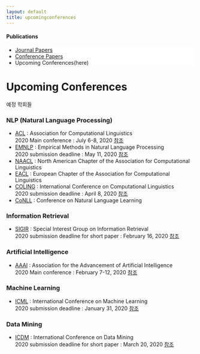 ```yaml
---
layout: default
title: upcomingconferences
---
```

 <h4>Publications</h4>
 <div class="linklink" style = "background-color:#ffffff;border-radius:0 15px">
          <ul class="posts-list">
            <li class="post-link">
		    <a class="post-title" href="https://nlplab-skku.github.io/Publications/journalpapers/">Journal Papers</a>
            </li>
            <li class="post-link">
                    <a class="post-title" href="https://nlplab-skku.github.io/Publications/conferencepapers/">Conference Papers</a>
            </li>
            <li>Upcoming Conferences(here)
            </li>
          </ul>
  </div>

<div class="post">
  <h1 class="pageTitle">Upcoming Conferences</h1>	
  <p class="meta">예정 학회들</p>
  <h3>NLP (Natural Language Processing)</h3>
  <ul>
	<li><a href="http://www.aclweb.org/" target = "_blank">ACL</a> : Association for Computational Linguistics<br>
		2020 Main conference : July 6-8, 2020 
		<a href = "https://acl2020.org/" target = "_blank">참조</a>
	</li>
  	<li><a href="https://2020.emnlp.org/" target = "_blank">EMNLP</a> : Empirical Methods in Natural Language Processing<br>
		2020 submission deadline : May 11, 2020 
		<a href = "https://2020.emnlp.org/call-for-papers" target = "_blank">참조</a>
	</li>
	<li><a href="http://naacl.org/" target = "_blank">NAACL</a> : North American Chapter of the Association for Computational Linguistics</li>
	<li><a href="http://eacl.org/" target = "_blank">EACL</a> : European Chapter of the Association for Computational Linguistics</li>
	<li><a href="https://coling2020.org/" target = "_blank">COLING</a> : International Conference on Computational Linguistics<br>
		2020 submission deadline : April 8, 2020 
		<a href = "https://coling2020.org/pages/call_for_papers" target = "_blank">참조</a>
	</li>
	<li><a href="http://ifarm.nl/signll/conll/" target = "_blank">CoNLL</a> : Conference on Natural Language Learning<br>
	</li>
  </ul>
	
  <h3>Information Retrieval</h3>	
  <ul>
	<li><a href="http://sigir.org/" target = "_blank">SIGIR</a> : Special Interest Group on Information Retrieval<br>
		2020 submission deadline for short paper : February 16, 2020 
		<a href = "https://sigir.org/sigir2020/" target = "_blank">참조</a>
	</li>
  </ul>
  
  <h3>Artificial Intelligence</h3>	
  <ul>
	<li><a href="http://www.aaai.org/" target = "_blank">AAAI</a> : Association for the Advancement of Artificial Intelligence<br>
		2020 Main conference : February 7-12, 2020 
		<a href= "https://aaai.org/Conferences/AAAI-20/aaai20call/" target = "_blank">참조</a>
	</li>
  </ul>
  
  <h3>Machine Learning</h3>	
  <ul>
	<li><a href="https://icml.cc/" target = "_blank">ICML</a> : International Conference on Machine Learning<br>
		2020 submission deadline : January 31, 2020 
		<a href = "https://icml.cc/Conferences/2020/Dates" target = "_blank">참조</a>
	</li>
  </ul>
  
  <h3>Data Mining</h3>	
  <ul>
	<li><a href="http://www.data-mining-forum.de/" target = "_blank">ICDM</a> : International Conference on Data Mining<br>
		2020 submission deadline for short paper : March 20, 2020 
		<a href = "http://www.data-mining-forum.de/icdm2020.php" target = "_blank">참조</a>
	</li>
  </ul>

